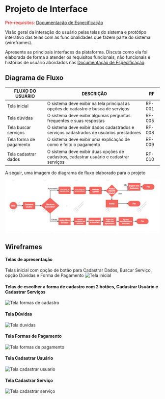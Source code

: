 
# Projeto de Interface

<span style="color:red">Pré-requisitos: <a href="2-Especificação do Projeto.md"> Documentação de Especificação</a></span>

Visão geral da interação do usuário pelas telas do sistema e protótipo interativo das telas com as funcionalidades que fazem parte do sistema (wireframes).

 Apresente as principais interfaces da plataforma. Discuta como ela foi elaborada de forma a atender os requisitos funcionais, não funcionais e histórias de usuário abordados nas <a href="2-Especificação do Projeto.md"> Documentação de Especificação</a>.

## Diagrama de Fluxo

|FLUXO DO USUÁRIO | DESCRIÇÃO | RF |
|-----------------|-----------|----|
|Tela inicial| O sistema deve exibir na tela principal as opções de cadastro e busca de serviços  |RF-001|
|Tela dúvidas| O sistema deve exibir algumas perguntas frequentes e suas respostas |RF-005|
|Tela buscar serviços| O sistema deve exibir dados cadastrados e serviços cadastrados de usuários prestadores|RF-008|
|Tela forma de pagamento| O sistema deve exibir uma explicação de como é feito o pagamento |RF-009|
|Tela cadastrar dados| O sistema deve exibir duas opções de cadastros, cadastrar usuário e cadastrar serviços |RF-010|

A seguir, uma imagem do diagrama de fluxo elaborado para o projeto

![Diagrama de Fluxo](img/Fluxograma.png) 

## Wireframes 


#### Telas de apresentação 

Telas inicial com opção de botão para Cadastrar Dados, Buscar Serviço, opção Dúvidas e Forma de Pagamento ![Tela inicial](https://user-images.githubusercontent.com/62525275/175456291-4c233c1d-68c4-4462-af49-99e15ec57fed.png)

#### Telas de escolher a forma de cadastro com 2 botões, Cadastrar Usuário e Cadastrar Serviços

![Tela formas de cadastro](https://user-images.githubusercontent.com/62525275/175456287-2632ce3f-7397-4e3a-823e-961ac3ae28c0.png)

#### Tela Dúvidas

![Tela duvidas](https://user-images.githubusercontent.com/62525275/175456282-6857e4b5-6811-4723-8a3e-7a703a5361d1.png)

#### Tela Formas de Pagamento

![Tela formas de pagamento](https://user-images.githubusercontent.com/62525275/175456289-6899c5ba-13d8-42c2-be82-c734c3ea4cbb.png)

#### Tela Cadastrar Usuário

![Tela cadastrar usuario](https://user-images.githubusercontent.com/62525275/175456280-e20e8ba5-62b8-4b2a-9f28-43d89a69834c.png)

#### Tela Cadastrar Serviço

![Tela cadastrar serviço](https://user-images.githubusercontent.com/62525275/175456275-95c925d2-cfcb-4c8f-8b24-5e8cbb77e295.png)

























